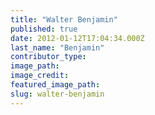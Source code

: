 ```yaml
---
title: "Walter Benjamin"
published: true
date: 2012-01-12T17:04:34.000Z
last_name: "Benjamin"
contributor_type:
image_path:
image_credit:
featured_image_path:
slug: walter-benjamin
---
```

